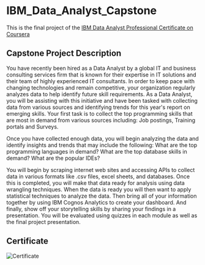 # IBM_Data_Analyst_Capstone
This is the final project of the [IBM Data Analyst Professional Certificate on Coursera](https://www.coursera.org/professional-certificates/ibm-data-analyst)

## Capstone Project Description
You have recently been hired as a Data Analyst by a global IT and business consulting services firm that is known for their expertise in IT solutions and their team of highly experienced IT consultants. In order to keep pace with changing technologies and remain competitive, your organization regularly analyzes data to help identify future skill requirements. As a Data Analyst, you will be assisting with this initiative and have been tasked with collecting data from various sources and identifying trends for this year's report on emerging skills. Your first task is to collect the top programming skills that are most in demand from various sources including: Job postings, Training portals and Surveys.

Once you have collected enough data, you will begin analyzing the data and identify insights and trends that may include the following: What are the top programming languages in demand? What are the top database skills in demand? What are the popular IDEs?

You will begin by scraping internet web sites and accessing APIs to collect data in various formats like .csv files, excel sheets, and databases. Once this is completed, you will make that data ready for analysis using data wrangling techniques. When the data is ready you will then want to apply statistical techniques to analyze the data. Then bring all of your information together by using IBM Cognos Analytics to create your dashboard. And finally, show off your storytelling skills by sharing your findings in a presentation. You will be evaluated using quizzes in each module as well as the final project presentation.

## Certificate
![Certificate](https://s3.amazonaws.com/coursera_assets/meta_images/generated/CERTIFICATE_LANDING_PAGE/CERTIFICATE_LANDING_PAGE~2Z2GYBGTGHXH/CERTIFICATE_LANDING_PAGE~2Z2GYBGTGHXH.jpeg)

